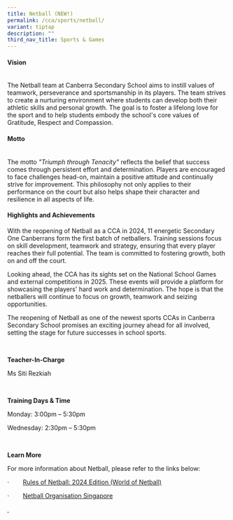 ```yaml
---
title: Netball (NEW!)
permalink: /cca/sports/netball/
variant: tiptap
description: ""
third_nav_title: Sports & Games
---
```

<h4><strong>Vision</strong></h4>
<p>
<br>The Netball team at Canberra Secondary School aims to instill values of
teamwork, perseverance and sportsmanship in its players. The team strives
to create a nurturing environment where students can develop both their
athletic skills and personal growth. The goal is to foster a lifelong love
for the sport and to help students embody the school's core values of Gratitude,
Respect and Compassion.</p>
<h4><strong>Motto</strong></h4>
<p>
<br>The motto <em>"Triumph through Tenacity"</em> reflects the belief that success
comes through persistent effort and determination. Players are encouraged
to face challenges head-on, maintain a positive attitude and continually
strive for improvement. This philosophy not only applies to their performance
on the court but also helps shape their character and resilience in all
aspects of life.</p>
<h4><strong>Highlights and Achievements</strong></h4>
<p>With the reopening of Netball as a CCA in 2024, 11 energetic Secondary
One Canberrans form the first batch of netballers. Training sessions focus
on skill development, teamwork and strategy, ensuring that every player
reaches their full potential. The team is committed to fostering growth,
both on and off the court.</p>
<p>Looking ahead, the CCA has its sights set on the National School Games
and external competitions in 2025. These events will provide a platform
for showcasing the players' hard work and determination. The hope is that
the netballers will continue to focus on growth, teamwork and seizing opportunities.</p>
<p>The reopening of Netball as one of the newest sports CCAs in Canberra
Secondary School promises an exciting journey ahead for all involved, setting
the stage for future successes in school sports.</p>
<p>&nbsp;</p>
<p><strong>Teacher-In-Charge</strong>
</p>
<p>Ms Siti Rezkiah</p>
<p>&nbsp;</p>
<p><strong>Training Days &amp; Time</strong>
</p>
<p>Monday: 3:00pm – 5:30pm</p>
<p>Wednesday: 2:30pm – 5:30pm</p>
<p>&nbsp;</p>
<p><strong>Learn More</strong>
</p>
<p>For more information about Netball, please refer to the links below:</p>
<p>·&nbsp;&nbsp;&nbsp;&nbsp;&nbsp;&nbsp;&nbsp; <a href="https://netball.sport/game/the-rules-of-netball/" rel="noopener noreferrer nofollow" target="_blank">Rules of Netball: 2024 Edition (World of Netball)</a>
</p>
<p>·&nbsp;&nbsp;&nbsp;&nbsp;&nbsp;&nbsp;&nbsp; <a href="https://www.netball.org.sg/what-is-netball/" rel="noopener noreferrer nofollow" target="_blank">Netball Organisation Singapore</a>
</p>
<p></p>
<p><strong><u>&nbsp;</u></strong>
</p>